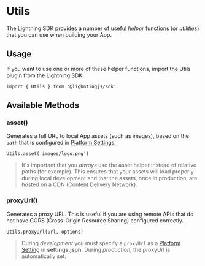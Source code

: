 # Utils


The Lightning SDK provides a number of useful *helper* functions  (or *utilities*) that you can use when building your App.

## Usage


If you want to use one or more of these helper functions, import the Utils plugin from the Lightning SDK:


```
import { Utils } from '@lighntingjs/sdk'
```

## Available Methods

### asset()


Generates a full URL to local App assets (such as images), based on the `path` that is configured in [Platform Settings](settings.md#platform-settings).


```
Utils.asset('images/logo.png')
```

> It's important that you *always* use the asset helper instead of relative paths (for example). This ensures that your assets will load properly during local development and that the assets, once in production, are hosted on a CDN (Content Delivery Network).

### proxyUrl()


Generates a proxy URL. This is useful if you are using remote APIs that do not have CORS (Cross-Origin Resource Sharing) configured correctly.


```
Utils.proxyUrl(url, options)
```

> During *development* you must specify a `proxyUrl` as a [Platform Setting](settings.md#platform-settings) in **settings.json**.
During *production*, the proxyUrl is automatically set.